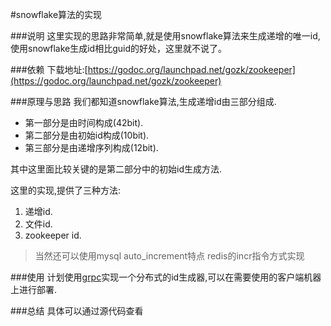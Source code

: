 #snowflake算法的实现

###说明
这里实现的思路非常简单,就是使用snowflake算法来生成递增的唯一id,使用snowflake生成id相比guid的好处，这里就不说了。

###依赖
下载地址:[https://godoc.org/launchpad.net/gozk/zookeeper](https://godoc.org/launchpad.net/gozk/zookeeper)

###原理与思路
我们都知道snowflake算法,生成递增id由三部分组成.
*	第一部分是由时间构成(42bit).
*	第二部分是由初始id构成(10bit).
*	第三部分是由递增序列构成(12bit).

其中这里面比较关键的是第二部分中的初始id生成方法.

这里的实现,提供了三种方法:

1.	递增id.
2.	文件id.
3.	zookeeper id.

>当然还可以使用mysql auto_increment特点
>redis的incr指令方式实现

###使用
计划使用[grpc](http://doc.oschina.net/grpc)实现一个分布式的id生成器,可以在需要使用的客户端机器上进行部署.

###总结
具体可以通过源代码查看
